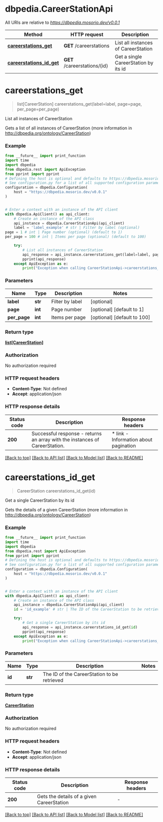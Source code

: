 # dbpedia.CareerStationApi

All URIs are relative to *https://dbpedia.mosorio.dev/v0.0.1*

Method | HTTP request | Description
------------- | ------------- | -------------
[**careerstations_get**](CareerStationApi.md#careerstations_get) | **GET** /careerstations | List all instances of CareerStation
[**careerstations_id_get**](CareerStationApi.md#careerstations_id_get) | **GET** /careerstations/{id} | Get a single CareerStation by its id


# **careerstations_get**
> list[CareerStation] careerstations_get(label=label, page=page, per_page=per_page)

List all instances of CareerStation

Gets a list of all instances of CareerStation (more information in http://dbpedia.org/ontology/CareerStation)

### Example

```python
from __future__ import print_function
import time
import dbpedia
from dbpedia.rest import ApiException
from pprint import pprint
# Defining the host is optional and defaults to https://dbpedia.mosorio.dev/v0.0.1
# See configuration.py for a list of all supported configuration parameters.
configuration = dbpedia.Configuration(
    host = "https://dbpedia.mosorio.dev/v0.0.1"
)


# Enter a context with an instance of the API client
with dbpedia.ApiClient() as api_client:
    # Create an instance of the API class
    api_instance = dbpedia.CareerStationApi(api_client)
    label = 'label_example' # str | Filter by label (optional)
page = 1 # int | Page number (optional) (default to 1)
per_page = 100 # int | Items per page (optional) (default to 100)

    try:
        # List all instances of CareerStation
        api_response = api_instance.careerstations_get(label=label, page=page, per_page=per_page)
        pprint(api_response)
    except ApiException as e:
        print("Exception when calling CareerStationApi->careerstations_get: %s\n" % e)
```

### Parameters

Name | Type | Description  | Notes
------------- | ------------- | ------------- | -------------
 **label** | **str**| Filter by label | [optional] 
 **page** | **int**| Page number | [optional] [default to 1]
 **per_page** | **int**| Items per page | [optional] [default to 100]

### Return type

[**list[CareerStation]**](CareerStation.md)

### Authorization

No authorization required

### HTTP request headers

 - **Content-Type**: Not defined
 - **Accept**: application/json

### HTTP response details
| Status code | Description | Response headers |
|-------------|-------------|------------------|
**200** | Successful response - returns an array with the instances of CareerStation. |  * link - Information about pagination <br>  |

[[Back to top]](#) [[Back to API list]](../README.md#documentation-for-api-endpoints) [[Back to Model list]](../README.md#documentation-for-models) [[Back to README]](../README.md)

# **careerstations_id_get**
> CareerStation careerstations_id_get(id)

Get a single CareerStation by its id

Gets the details of a given CareerStation (more information in http://dbpedia.org/ontology/CareerStation)

### Example

```python
from __future__ import print_function
import time
import dbpedia
from dbpedia.rest import ApiException
from pprint import pprint
# Defining the host is optional and defaults to https://dbpedia.mosorio.dev/v0.0.1
# See configuration.py for a list of all supported configuration parameters.
configuration = dbpedia.Configuration(
    host = "https://dbpedia.mosorio.dev/v0.0.1"
)


# Enter a context with an instance of the API client
with dbpedia.ApiClient() as api_client:
    # Create an instance of the API class
    api_instance = dbpedia.CareerStationApi(api_client)
    id = 'id_example' # str | The ID of the CareerStation to be retrieved

    try:
        # Get a single CareerStation by its id
        api_response = api_instance.careerstations_id_get(id)
        pprint(api_response)
    except ApiException as e:
        print("Exception when calling CareerStationApi->careerstations_id_get: %s\n" % e)
```

### Parameters

Name | Type | Description  | Notes
------------- | ------------- | ------------- | -------------
 **id** | **str**| The ID of the CareerStation to be retrieved | 

### Return type

[**CareerStation**](CareerStation.md)

### Authorization

No authorization required

### HTTP request headers

 - **Content-Type**: Not defined
 - **Accept**: application/json

### HTTP response details
| Status code | Description | Response headers |
|-------------|-------------|------------------|
**200** | Gets the details of a given CareerStation |  -  |

[[Back to top]](#) [[Back to API list]](../README.md#documentation-for-api-endpoints) [[Back to Model list]](../README.md#documentation-for-models) [[Back to README]](../README.md)

